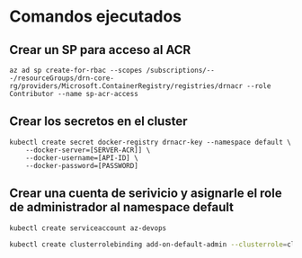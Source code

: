 # Comandos ejecutados

## Crear un SP para acceso al ACR
```` az
az ad sp create-for-rbac --scopes /subscriptions/---/resourceGroups/drn-core-rg/providers/Microsoft.ContainerRegistry/registries/drnacr --role Contributor --name sp-acr-access
````
## Crear los secretos en el cluster
```` az
kubectl create secret docker-registry drnacr-key --namespace default \
    --docker-server=[SERVER-ACR]] \
    --docker-username=[API-ID] \
    --docker-password=[PASSWORD]
````
## Crear una cuenta de serivicio y asignarle el role de administrador al namespace default
```` bash
kubectl create serviceaccount az-devops

kubectl create clusterrolebinding add-on-default-admin --clusterrole=cluster-admin --serviceaccount=default:az-devops
````